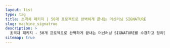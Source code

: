 ```yaml
---
layout: list
type: tag
title: 초격차 패키지 | 50개 프로젝트로 완벽하게 끝내는 머신러닝 SIGNATURE
slug: machine_signatrue
description: >
  초격차 패키지 - 50개 프로젝트로 완벽하게 끝내는 머신러닝 SIGNATURE를 수강하고 정리한 내용입니다.
sitemap: true
---
```

